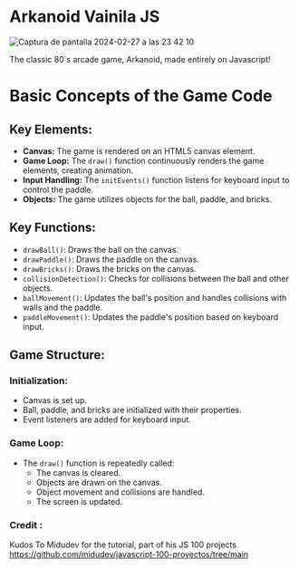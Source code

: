# Arkanoid Vainila JS

![Captura de pantalla 2024-02-27 a las 23 42 10](https://github.com/Charlibb/Arkanoid-JS/assets/81753538/54835e25-ee51-4ec7-893b-5f910a86a313)

The classic 80´s arcade game, Arkanoid, made entirely on Javascript!

# Basic Concepts of the Game Code

## Key Elements:

- **Canvas:** The game is rendered on an HTML5 canvas element.
- **Game Loop:** The `draw()` function continuously renders the game elements, creating animation.
- **Input Handling:** The `initEvents()` function listens for keyboard input to control the paddle.
- **Objects:** The game utilizes objects for the ball, paddle, and bricks.

## Key Functions:

- `drawBall()`: Draws the ball on the canvas.
- `drawPaddle()`: Draws the paddle on the canvas.
- `drawBricks()`: Draws the bricks on the canvas.
- `collisionDetection()`: Checks for collisions between the ball and other objects.
- `ballMovement()`: Updates the ball's position and handles collisions with walls and the paddle.
- `paddleMovement()`: Updates the paddle's position based on keyboard input.

## Game Structure:

### Initialization:

- Canvas is set up.
- Ball, paddle, and bricks are initialized with their properties.
- Event listeners are added for keyboard input.

### Game Loop:

- The `draw()` function is repeatedly called:
  - The canvas is cleared.
  - Objects are drawn on the canvas.
  - Object movement and collisions are handled.
  - The screen is updated.
 

### Credit :
Kudos To Midudev for the tutorial, part of his JS 100 projects
https://github.com/midudev/javascript-100-proyectos/tree/main
